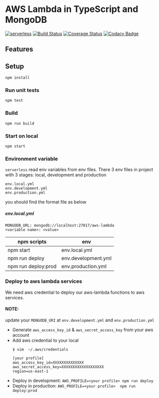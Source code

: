 # AWS Lambda in TypeScript and MongoDB

[![serverless](http://public.serverless.com/badges/v3.svg)](http://www.serverless.com)
[![Build Status](https://travis-ci.com/smisy/aws-lambda-boilerplate.svg?branch=master)](https://travis-ci.com/smisy/aws-lambda-boilerplate)
[![Coverage Status](https://coveralls.io/repos/github/smisy/aws-lambda-boilerplate/badge.svg?branch=master)](https://coveralls.io/github/smisy/aws-lambda-boilerplate?branch=master)
[![Codacy Badge](https://api.codacy.com/project/badge/Grade/5abc44743daf4074ac8b1e8096b0e6ee)](https://www.codacy.com/app/thanhtruong0315/aws-lambda-boilerplate?utm_source=github.com&amp;utm_medium=referral&amp;utm_content=smisy/aws-lambda-boilerplate&amp;utm_campaign=Badge_Grade)
## Features

## Setup
```
npm install
```

### Run unit tests
```
npm test
```

### Build
```
npm run build
```

### Start on local
```
npm start
```

### Environment variable
`serverless` read env variables from env files. There 3 env files in project with 3 stages: local, development and production
```
env.local.yml
env.development.yml
env.production.yml
```

you should find the format file as below

##### env.local.yml
```
MONGODB_URL: mongodb://localhost:27017/aws-lambda
<variable name>: <value>
```

| npm scripts         | env                 |
|---------------------|---------------------|
| npm start           | env.local.yml       |
| npm run deploy      | env.development.yml |
| npm run deploy:prod | env.production.yml  |

### Deploy to aws lambda services

We need aws credential to deploy our aws-lambda functions to aws services.
#### NOTE:

update your `MONGODB_URI` at `env.development.yml` and `env.production.yml`

* Generate `aws_access_key_id` & `aws_secret_access_key` from your aws account
* Add aws credential to your local
  ```
  $ vim  ~/.aws/credentials

  [your profile]
  aws_access_key_id=XXXXXXXXXXXXXX
  aws_secret_access_key=XXXXXXXXXXXXXXXXXXX
  region=us-east-1
  ```
* Deploy in development: `AWS_PROFILE=<your profile> npm run deploy`
* Deploy in production: `AWS_PROFILE=<your profile>  npm run deploy:prod`
